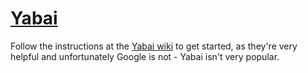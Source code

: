 # [Yabai](https://github.com/koekeishiya/yabai)

Follow the instructions at the
[Yabai wiki](https://github.com/koekeishiya/yabai/wiki)
to get started, as they're very helpful and
unfortunately Google is not - Yabai isn't very popular.

